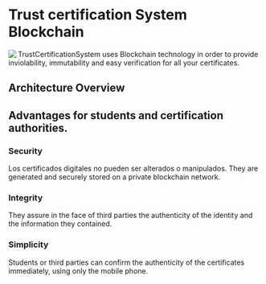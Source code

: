# Trust certification System Blockchain

<img width="auto" align="left" src="./tcs_logo.jpg" />

TrustCertificationSystem uses Blockchain technology in order to provide inviolability, immutability and easy verification for all your certificates.


## Architecture Overview


## Advantages for students and certification authorities.

### Security

Los certificados digitales no pueden ser alterados o manipulados. They are generated and securely stored on a private blockchain network.

### Integrity

They assure in the face of third parties the authenticity of the identity and the information they contained.

### Simplicity

Students or third parties can confirm the authenticity of the certificates immediately, using only the mobile phone.

